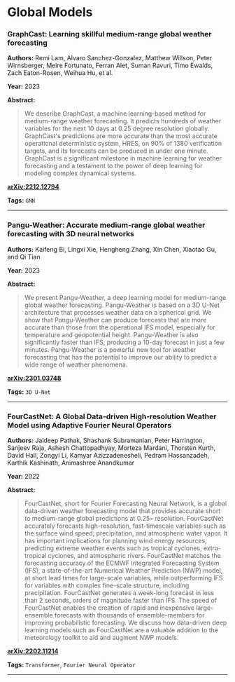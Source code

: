 # Global Models

### GraphCast: Learning skillful medium-range global weather forecasting

**Authors:** Remi Lam, Alvaro Sanchez-Gonzalez, Matthew Willson, Peter Wirnsberger, Meire Fortunato, Ferran Alet, Suman Ravuri, Timo Ewalds, Zach Eaton-Rosen, Weihua Hu, et al.

**Year:** 2023

**Abstract:**
> We describe GraphCast, a machine learning-based method for medium-range weather forecasting. It predicts hundreds of weather variables for the next 10 days at 0.25 degree resolution globally. GraphCast's predictions are more accurate than the most accurate operational deterministic system, HRES, on 90% of 1380 verification targets, and its forecasts can be produced in under one minute. GraphCast is a significant milestone in machine learning for weather forecasting and a testament to the power of deep learning for modeling complex dynamical systems.

[**arXiv:2212.12794**](https://arxiv.org/abs/2212.12794)

**Tags:** `GNN`

---

### Pangu-Weather: Accurate medium-range global weather forecasting with 3D neural networks

**Authors:** Kaifeng Bi, Lingxi Xie, Hengheng Zhang, Xin Chen, Xiaotao Gu, and Qi Tian

**Year:** 2023

**Abstract:**
> We present Pangu-Weather, a deep learning model for medium-range global weather forecasting. Pangu-Weather is based on a 3D U-Net architecture that processes weather data on a spherical grid. We show that Pangu-Weather can produce forecasts that are more accurate than those from the operational IFS model, especially for temperature and geopotential height. Pangu-Weather is also significantly faster than IFS, producing a 10-day forecast in just a few minutes. Pangu-Weather is a powerful new tool for weather forecasting that has the potential to improve our ability to predict a wide range of weather phenomena.

[**arXiv:2301.03748**](https://arxiv.org/abs/2301.03748)

**Tags:** `3D U-Net`

---

### FourCastNet: A Global Data-driven High-resolution Weather Model using Adaptive Fourier Neural Operators

**Authors:** Jaideep Pathak, Shashank Subramanian, Peter Harrington, Sanjeev Raja, Ashesh Chattopadhyay, Morteza Mardani, Thorsten Kurth, David Hall, Zongyi Li, Kamyar Azizzadenesheli, Pedram Hassanzadeh, Karthik Kashinath, Animashree Anandkumar

**Year:** 2022

**Abstract:**
> FourCastNet, short for Fourier Forecasting Neural Network, is a global data-driven weather forecasting model that provides accurate short to medium-range global predictions at 0.25◦ resolution. FourCastNet accurately forecasts high-resolution, fast-timescale variables such as the surface wind speed, precipitation, and atmospheric water vapor. It has important implications for planning wind energy resources, predicting extreme weather events such as tropical cyclones, extra-tropical cyclones, and atmospheric rivers. FourCastNet matches the forecasting accuracy of the ECMWF Integrated Forecasting System (IFS), a state-of-the-art Numerical Weather Prediction (NWP) model, at short lead times for large-scale variables, while outperforming IFS for variables with complex fine-scale structure, including precipitation. FourCastNet generates a week-long forecast in less than 2 seconds, orders of magnitude faster than IFS. The speed of FourCastNet enables the creation of rapid and inexpensive large-ensemble forecasts with thousands of ensemble-members for improving probabilistic forecasting. We discuss how data-driven deep learning models such as FourCastNet are a valuable addition to the meteorology toolkit to aid and augment NWP models.

[**arXiv:2202.11214**](https://arxiv.org/abs/2202.11214)

**Tags:** `Transformer`, `Fourier Neural Operator`

---

